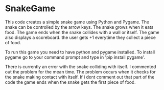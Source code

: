 # SnakeGame
This code creates a simple snake game using Python and Pygame. The snake can be controlled by the arrow keys. The snake grows when it eats food. The game ends when the snake collides with a wall or itself.
The game also displays a scoreboard. the user gets +1 everytime they collect a piece of food.

To run this game you need to have python and pygame installed.
To install pygame go to your command prompt and type in 'pip install pygame'.

There is currently an error with the snake colliding with itself. I commented out the problem for the mean time. The problem occurs when it checks for the snake making contact with itself. If i dont comment out that part of the code the game ends when the snake gets the first piece of food. 
